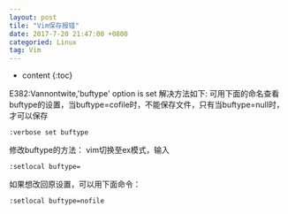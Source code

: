 ```yaml
---
layout: post
tile: "Vim保存报错"
date: 2017-7-20 21:47:00 +0800
categoried: Linux
tag: Vim
---
```


* content
{:toc}

E382:Vannontwite,'buftype' option is set
解决方法如下:
可用下面的命名查看buftype的设置，当buftype=cofile时，不能保存文件，只有当buftype=null时，才可以保存

	:verbose set buftype

修改buftype的方法： vim切换至ex模式，输入

	:setlocal buftype=

如果想改回原设置，可以用下面命令：

	:setlocal buftype=nofile

